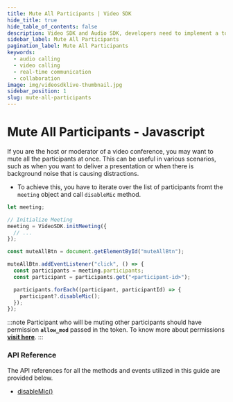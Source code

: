 ```yaml
---
title: Mute All Participants | Video SDK
hide_title: true
hide_table_of_contents: false
description: Video SDK and Audio SDK, developers need to implement a token server. This requires efforts on both the front-end and backend.
sidebar_label: Mute All Participants
pagination_label: Mute All Participants
keywords:
  - audio calling
  - video calling
  - real-time communication
  - collaboration
image: img/videosdklive-thumbnail.jpg
sidebar_position: 1
slug: mute-all-participants
---
```


# Mute All Participants - Javascript

If you are the host or moderator of a video conference, you may want to mute all the participants at once. This can be useful in various scenarios, such as when you want to deliver a presentation or when there is background noise that is causing distractions.

- To achieve this, you have to iterate over the list of participants fromt the `meeting` object and call `disableMic` method.

```javascript
let meeting;

// Initialize Meeting
meeting = VideoSDK.initMeeting({
  // ...
});

const muteAllBtn = document.getElementById("muteAllBtn");

muteAllBtn.addEventListener("click", () => {
  const participants = meeting.participants;
  const participant = participants.get("<participant-id>");

  participants.forEach((participant, participantId) => {
    participant?.disableMic();
  });
});
```

:::note
Participant who will be muting other participants should have permission **`allow_mod`** passed in the token. To know more about permissions [**visit here**](/javascript/guide/video-and-audio-calling-api-sdk/authentication-and-token).
:::

### API Reference

The API references for all the methods and events utilized in this guide are provided below.

- [disableMic()](/javascript/api/sdk-reference/participant-class/methods#disablemic)
